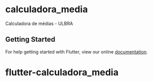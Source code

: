 # calculadora_media

Calculadora de médias - ULBRA

## Getting Started

For help getting started with Flutter, view our online
[documentation](https://flutter.io/).
# flutter-calculadora_media
